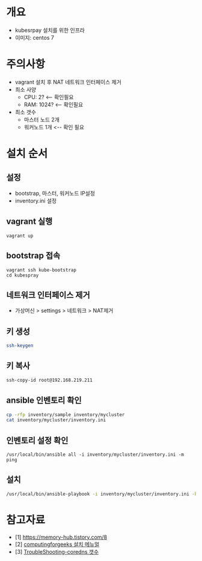 # 개요
* kubesrpay 설치를 위한 인프라
* 이미지: centos 7

# 주의사항
* vagrant 설치 후 NAT 네트워크 인터페이스 제거
* 최소 사양
  * CPU: 2? <-- 확인필요
  * RAM: 1024? <-- 확인필요
* 최소 갯수
  * 마스터 노드 2개
  * 워커노드 1개 <-- 확인 필요
 
# 설치 순서
## 설정
* bootstrap, 마스터, 워커노드 IP설정
* inventory.ini 설정

## vagrant 실행
```
vagrant up
```

## bootstrap 접속
```
vagrant ssh kube-bootstrap
cd kubespray
```

## 네트워크 인터페이스 제거
* 가상머신 > settings > 네트워크 > NAT제거

## 키 생성
```sh
ssh-keygen
```

## 키 복사
```sh
ssh-copy-id root@192.168.219.211
```

## ansible 인벤토리 확인
```sh
cp -rfp inventory/sample inventory/mycluster
cat inventory/mycluster/inventory.ini
```

## 인벤토리 설정 확인
```
/usr/local/bin/ansible all -i inventory/mycluster/inventory.ini -m ping
```

## 설치
```sh
/usr/local/bin/ansible-playbook -i inventory/mycluster/inventory.ini -become --become-user=root cluster.yml
```

# 참고자료
* [1] https://memory-hub.tistory.com/8
* [2] [computingforgeeks 설치 메뉴얼](https://computingforgeeks.com/deploy-kubernetes-cluster-centos-kubespray/)
* [3] [TroubleShooting-coredns 갯수](https://github.com/kubernetes-sigs/kubespray/issues/3880)